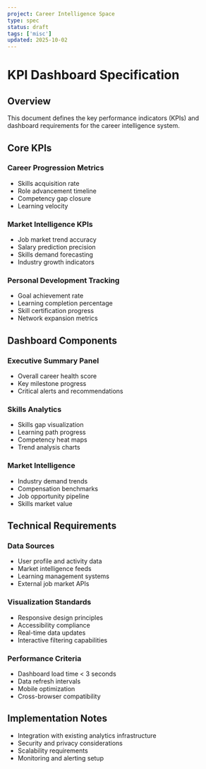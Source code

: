 ```yaml
---
project: Career Intelligence Space
type: spec
status: draft
tags: ['misc']
updated: 2025-10-02
---
```


# KPI Dashboard Specification

## Overview
This document defines the key performance indicators (KPIs) and dashboard requirements for the career intelligence system.

## Core KPIs

### Career Progression Metrics
- Skills acquisition rate
- Role advancement timeline
- Competency gap closure
- Learning velocity

### Market Intelligence KPIs
- Job market trend accuracy
- Salary prediction precision
- Skills demand forecasting
- Industry growth indicators

### Personal Development Tracking
- Goal achievement rate
- Learning completion percentage
- Skill certification progress
- Network expansion metrics

## Dashboard Components

### Executive Summary Panel
- Overall career health score
- Key milestone progress
- Critical alerts and recommendations

### Skills Analytics
- Skills gap visualization
- Learning path progress
- Competency heat maps
- Trend analysis charts

### Market Intelligence
- Industry demand trends
- Compensation benchmarks
- Job opportunity pipeline
- Skills market value

## Technical Requirements

### Data Sources
- User profile and activity data
- Market intelligence feeds
- Learning management systems
- External job market APIs

### Visualization Standards
- Responsive design principles
- Accessibility compliance
- Real-time data updates
- Interactive filtering capabilities

### Performance Criteria
- Dashboard load time < 3 seconds
- Data refresh intervals
- Mobile optimization
- Cross-browser compatibility

## Implementation Notes
- Integration with existing analytics infrastructure
- Security and privacy considerations
- Scalability requirements
- Monitoring and alerting setup
